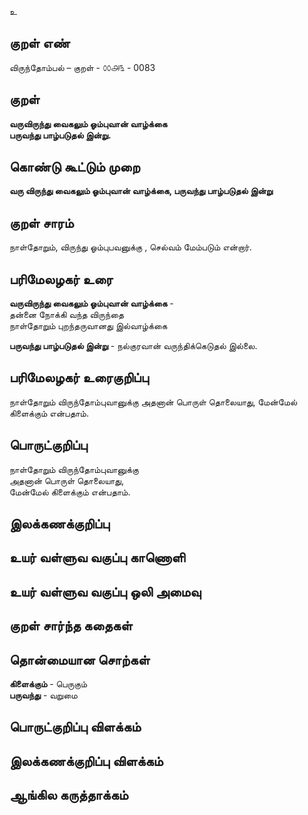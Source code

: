 உ

## குறள் எண் 


விருந்தோம்பல் – குறள் - ௦௦௮௩ - 0083  

## குறள் 

**வருவிருந்து வைகலும் ஓம்புவான் வாழ்க்கை  
பருவந்து பாழ்படுதல் இன்று.** 

## கொண்டு கூட்டும் முறை

**வரு விருந்து வைகலும் ஓம்புவான் வாழ்க்கை, பருவந்து பாழ்படுதல் இன்று**  

## குறள் சாரம் 

நாள்தோறும், விருந்து ஓம்புபவனுக்கு , செல்வம் மேம்படும் என்றார்.


## பரிமேலழகர் உரை

**வருவிருந்து வைகலும் ஓம்புவான் வாழ்க்கை** -  
தன்னை நோக்கி வந்த விருந்தை  
நாள்தோறும் புறந்தருவானது இல்வாழ்க்கை  

**பருவந்து பாழ்படுதல் இன்று** - நல்குரவான் வருந்திக்கெடுதல் இல்லை. 

## பரிமேலழகர் உரைகுறிப்பு   

நாள்தோறும் விருந்தோம்புவானுக்கு அதனான் பொருள் தொலையாது, மேன்மேல் கிளைக்கும் என்பதாம்.   

## பொருட்குறிப்பு 

நாள்தோறும் விருந்தோம்புவானுக்கு  
அதனான் பொருள் தொலையாது,  
மேன்மேல் கிளைக்கும் என்பதாம். 

## இலக்கணக்குறிப்பு  


## உயர் வள்ளுவ வகுப்பு காணொளி


## உயர் வள்ளுவ வகுப்பு ஒலி அமைவு 

 
## குறள் சார்ந்த கதைகள் 


## தொன்மையான சொற்கள்

 **கிளைக்கும்** - பெருகும்  
 **பருவந்து**   - வறுமை 
 
## பொருட்குறிப்பு விளக்கம்


## இலக்கணக்குறிப்பு விளக்கம்


## ஆங்கில கருத்தாக்கம் 


